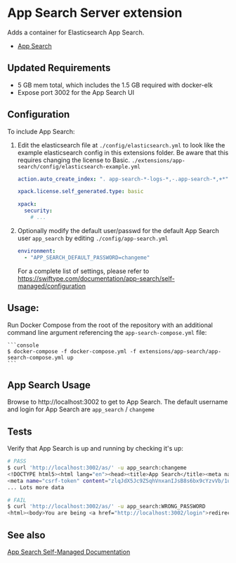 # App Search Server extension

Adds a container for Elasticsearch App Search. 
* [App Search](https://swiftype.com/documentation/app-search/self-managed/installation#docker)

## Updated Requirements
* 5 GB mem total, which includes the 1.5 GB required with docker-elk
* Expose port 3002 for the App Search UI

## Configuration

To include App Search:
1. Edit the elasticsearch file at `./config/elasticsearch.yml` to look like the example elasticsearch config in this extensions folder. Be aware that this requires changing the license to Basic.
`./extensions/app-search/config/elasticsearch-example.yml`

    ```yaml
    action.auto_create_index: ". app-search-*-logs-*,-.app-search-*,+*"

    xpack.license.self_generated.type: basic

    xpack:
      security:
        # ...
    ```

2. Optionally modify the default user/passwd for the default App Search user `app_search` by editing `./config/app-search.yml`

    ```yaml
    environment:
      - "APP_SEARCH_DEFAULT_PASSWORD=changeme"
    ``` 

    For a complete list of settings, please refer to https://swiftype.com/documentation/app-search/self-managed/configuration


## Usage: 
Run Docker Compose from the root of the repository with an additional command line argument referencing the `app-search-compose.yml` file:

    ```console
    $ docker-compose -f docker-compose.yml -f extensions/app-search/app-search-compose.yml up
    ```

## App Search Usage

Browse to http://localhost:3002 to get to App Search.
The default username and login for App Search are `app_search` / `changeme`

## Tests
Verify that App Search is up and running by checking it's up:

```bash
# PASS 
$ curl 'http://localhost:3002/as/' -u app_search:changeme
<!DOCTYPE html5><html lang="en"><head><title>App Search</title><meta name="csrf-param" content="authenticity_token" />
<meta name="csrf-token" content="zlqJdX5Jc9ZSqhVnxanIJsB8s6bx9cYzvVb/1u6yokboJGALvIXbRwb/IsOYJJkZ3NePNUf/VYd245D6shE1qA=="
... Lots more data

# FAIL
$ curl 'http://localhost:3002/as/' -u app_search:WRONG_PASSWORD
<html><body>You are being <a href="http://localhost:3002/login">redirected</a>.</body></html>%
```

## See also

[App Search Self-Managed Documentation](https://swiftype.com/documentation/app-search/self-managed/overview)
